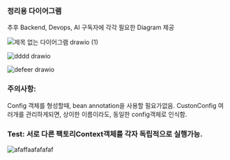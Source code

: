 ### 정리용 다이어그램
추후 Backend, Devops, AI 구독자에 각각 필요한 Diagram 제공


![제목 없는 다이어그램 drawio (1)](https://github.com/user-attachments/assets/b1351fdc-c500-4b4d-b38d-e7661b7f5beb)

![dddd drawio](https://github.com/user-attachments/assets/ef11b990-a548-42af-a516-d223dd64c680)

![defeer drawio](https://github.com/user-attachments/assets/fd8385dc-7c11-475b-ae01-b6f2619a446f)



### 주의사항:
Config 객체를 형성할때, bean annotation을 사용할 필요가없음.
CustonConfig 여러개를 관리하게되면, 상이한 이름이라도, 동일한 config객체로 인식함.


### Test: 서로 다른 팩토리Context객체를 각자 독립적으로 실행가능.
![afaffaafafafaf](https://github.com/user-attachments/assets/9a7d970d-5010-4dbe-913b-74ef06de9bcf)
